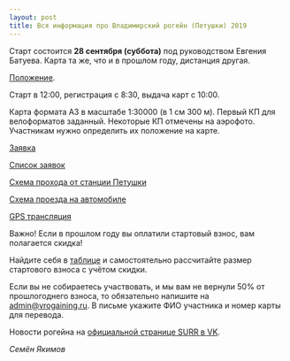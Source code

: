 ```yaml
---
layout: post
title: Вся информация про Владимирский рогейн (Петушки) 2019
---
```


Старт состоится **28 сентября (суббота)** под руководством Евгения Батуева. Карта та же, что и в прошлом году, дистанция другая.

[Положение](https://docs.google.com/document/d/1xjgXllj-WTP5odIsgJATstaDevzGz_kWBnCLDs8vEb8). 

Старт в 12:00, регистрация с 8:30, выдача карт с 10:00.

Карта формата А3 в масштабе 1:30000 (в 1 см 300 м).
Первый КП для велоформатов заданный.
Некоторые КП отмечены на аэрофото. Участникам нужно определить их положение на карте.

[Заявка](https://docs.google.com/forms/d/e/1FAIpQLSe604yHqEQo3HvptudfEVCd1v-bl4hT76E4Idv0E07VO30CmA/viewform)

[Список заявок](https://docs.google.com/spreadsheets/d/1ETNVOkWNXtUjjMxPhvPujf6hBiNqV7rXjRUijYXeKwQ)

[Схема прохода от станции Петушки](https://nakarte.me/#m=14/55.90467/39.45997&l=O&nktl=HAqe8mPPO_EKtYWDDH4RUA)

[Схема проезда на автомобиле](https://nakarte.me/#m=13/55.91545/39.46049&l=O&nktl=vquiJLCOCsqENGXuyhy1UA)

[GPS трансляция](http://viewer.o-gps-center.ru/viewer/event/6483/)

Важно! Если в прошлом году вы оплатили стартовый взнос, вам полагается скидка!

Найдите себя в [таблице](https://docs.google.com/spreadsheets/d/1snUcehdtb4lZaa_0RqihlxqzF6ttbKwmUhbLh7WqZ5Q/edit?usp=sharing) 
и самостоятельно рассчитайте размер стартового взноса с учётом скидки.

Если вы не собираетесь участвовать, и мы вам не вернули 50% от прошлогоднего взноса, 
то обязательно напишите на [admin@vrogaining.ru](mailto:admin@vrogaining.ru). 
В письме укажите ФИО участника и номер карты для перевода.

Новости рогейна на [официальной странице SURR в VK](https://vk.com/s_u_r_r). 

<div id="vk_post_-169009251_253"></div>
<script type="text/javascript" src="https://vk.com/js/api/openapi.js?162"></script>
<script type="text/javascript">
  (function() {
    VK.Widgets.Post("vk_post_-169009251_253", -169009251, 253, 'hFgi8JwDId0vcRVfSh4EfBTR22c');
  }());
</script>


*Семён Якимов*

